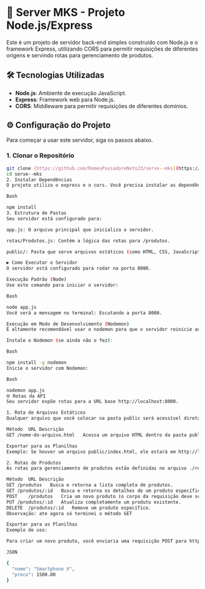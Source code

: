 # 🚀 Server MKS - Projeto Node.js/Express

Este é um projeto de servidor back-end simples construído com Node.js e o framework Express, utilizando CORS para permitir requisições de diferentes origens e servindo rotas para gerenciamento de produtos.

## 🛠️ Tecnologias Utilizadas

* **Node.js**: Ambiente de execução JavaScript.
* **Express**: Framework web para Node.js.
* **CORS**: Middleware para permitir requisições de diferentes domínios.

## ⚙️ Configuração do Projeto

Para começar a usar este servidor, siga os passos abaixo.

### 1. Clonar o Repositório

```bash
git clone [https://github.com/RomeuPassadoreNeto23/serve--mks](https://github.com/RomeuPassadoreNeto23/serve--mks)
cd serve--mks
2. Instalar Dependências
O projeto utiliza o express e o cors. Você precisa instalar as dependências listadas no package.json.

Bash

npm install
3. Estrutura de Pastas
Seu servidor está configurado para:

app.js: O arquivo principal que inicializa o servidor.

rotas/Produtos.js: Contém a lógica das rotas para /produtos.

public/: Pasta que serve arquivos estáticos (como HTML, CSS, JavaScript de front-end ou imagens).

▶️ Como Executar o Servidor
O servidor está configurado para rodar na porta 8000.

Execução Padrão (Node)
Use este comando para iniciar o servidor:

Bash

node app.js
Você verá a mensagem no terminal: Escutando a porta 8000.

Execução em Modo de Desenvolvimento (Nodemon)
É altamente recomendável usar o nodemon para que o servidor reinicie automaticamente sempre que você salvar uma alteração no código.

Instale o Nodemon (se ainda não o fez):

Bash

npm install -g nodemon
Inicie o servidor com Nodemon:

Bash

nodemon app.js
🌐 Rotas da API
Seu servidor expõe rotas para a URL base http://localhost:8000.

1. Rota de Arquivos Estáticos
Qualquer arquivo que você colocar na pasta public será acessível diretamente.

Método	URL	Descrição
GET	/nome-do-arquivo.html	Acessa um arquivo HTML dentro da pasta public.

Exportar para as Planilhas
Exemplo: Se houver um arquivo public/index.html, ele estará em http://localhost:8000/index.html.

2. Rotas de Produtos
As rotas para gerenciamento de produtos estão definidas no arquivo ./rotas/Produtos.js e são acessadas pelo prefixo /produtos.

Método	URL	Descrição
GET	/produtos	Busca e retorna a lista completa de produtos.
GET	/produtos/:id	Busca e retorna os detalhes de um produto específico (substitua :id pelo ID real).
POST	/produtos	Cria um novo produto (o corpo da requisição deve ser um JSON com os dados do produto).
PUT	/produtos/:id	Atualiza completamente um produto existente.
DELETE	/produtos/:id	Remove um produto específico.
Observação: ate agora só terminei o método GET

Exportar para as Planilhas
Exemplo de uso:

Para criar um novo produto, você enviaria uma requisição POST para http://localhost:8000/produtos com um corpo JSON como este:

JSON

{
  "nome": "Smartphone X",
  "preco": 1500.00
}
